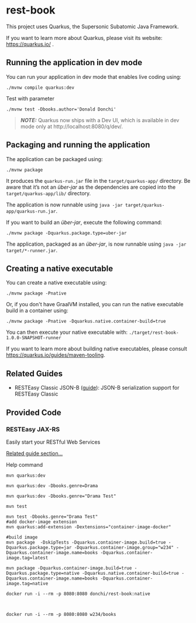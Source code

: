 # rest-book

This project uses Quarkus, the Supersonic Subatomic Java Framework.

If you want to learn more about Quarkus, please visit its website: https://quarkus.io/ .

## Running the application in dev mode

You can run your application in dev mode that enables live coding using:
```shell script
./mvnw compile quarkus:dev
```

Test with parameter
```shell script
./mvnw test -Dbooks.author='Donald Donchi'
```

> **_NOTE:_**  Quarkus now ships with a Dev UI, which is available in dev mode only at http://localhost:8080/q/dev/.

## Packaging and running the application

The application can be packaged using:
```shell script
./mvnw package
```
It produces the `quarkus-run.jar` file in the `target/quarkus-app/` directory.
Be aware that it’s not an _über-jar_ as the dependencies are copied into the `target/quarkus-app/lib/` directory.

The application is now runnable using `java -jar target/quarkus-app/quarkus-run.jar`.

If you want to build an _über-jar_, execute the following command:
```shell script
./mvnw package -Dquarkus.package.type=uber-jar
```

The application, packaged as an _über-jar_, is now runnable using `java -jar target/*-runner.jar`.

## Creating a native executable

You can create a native executable using: 
```shell script
./mvnw package -Pnative
```

Or, if you don't have GraalVM installed, you can run the native executable build in a container using: 
```shell script
./mvnw package -Pnative -Dquarkus.native.container-build=true
```

You can then execute your native executable with: `./target/rest-book-1.0.0-SNAPSHOT-runner`

If you want to learn more about building native executables, please consult https://quarkus.io/guides/maven-tooling.

## Related Guides

- RESTEasy Classic JSON-B ([guide](https://quarkus.io/guides/rest-json)): JSON-B serialization support for RESTEasy Classic

## Provided Code

### RESTEasy JAX-RS

Easily start your RESTful Web Services

[Related guide section...](https://quarkus.io/guides/getting-started#the-jax-rs-resources)

Help command
```shell script
mvn quarkus:dev

mvn quarkus:dev -Dbooks.genre=Drama

mvn quarkus:dev -Dbooks.genre="Drama Test"

mvn test

mvn test -Dbooks.genre="Drama Test"
#add docker-image extension
mvn quarkus:add-extension -Dextensions="container-image-docker"

#build image
mvn package  -DskipTests -Dquarkus.container-image.build=true -Dquarkus.package.type=jar -Dquarkus.container-image.group="w234" -Dquarkus.container-image.name=books -Dquarkus.container-image.tag=latest

mvn package -Dquarkus.container-image.build=true -Dquarkus.package.type=native -Dquarkus.native.container-build=true -Dquarkus.container-image.name=books -Dquarkus.container-image.tag=native

docker run -i --rm -p 8080:8080 donchi/rest-book:native



docker run -i --rm -p 8080:8080 w234/books  

```

